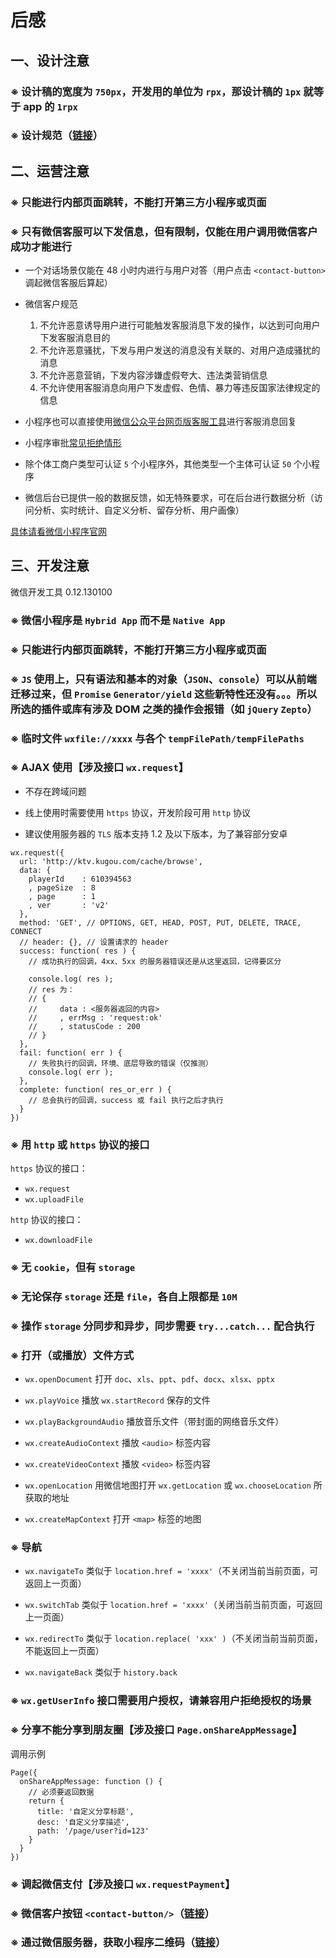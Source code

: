# 后感

## 一、设计注意

### ※ 设计稿的宽度为 `750px`，开发用的单位为 `rpx`，那设计稿的 `1px` 就等于 app 的 `1rpx`

### ※ 设计规范（[链接](https://mp.weixin.qq.com/debug/wxadoc/design/index.html?t=201715)）

## 二、运营注意

### ※ 只能进行内部页面跳转，不能打开第三方小程序或页面

### ※ 只有微信客服可以下发信息，但有限制，仅能在用户调用微信客户成功才能进行

* 一个对话场景仅能在 48 小时内进行与用户对答（用户点击 `<contact-button>` 调起微信客服后算起）

* 微信客户规范

  1. 不允许恶意诱导用户进行可能触发客服消息下发的操作，以达到可向用户下发客服消息目的
  1. 不允许恶意骚扰，下发与用户发送的消息没有关联的、对用户造成骚扰的消息
  1. 不允许恶意营销，下发内容涉嫌虚假夸大、违法类营销信息
  1. 不允许使用客服消息向用户下发虚假、色情、暴力等违反国家法律规定的信息


* 小程序也可以直接使用[微信公众平台网页版客服工具](https://mpkf.weixin.qq.com/)进行客服消息回复

* 小程序审批[常见拒绝情形](https://mp.weixin.qq.com/debug/wxadoc/product/reject.html)

* 除个体工商户类型可认证 `5` 个小程序外，其他类型一个主体可认证 `50` 个小程序

* 微信后台已提供一般的数据反馈，如无特殊要求，可在后台进行数据分析（访问分析、实时统计、自定义分析、留存分析、用户画像）

[具体请看微信小程序官网](https://mp.weixin.qq.com/debug/wxadoc/introduction/custom.html)

## 三、开发注意

微信开发工具 0.12.130100

### ※ 微信小程序是 `Hybrid App` 而不是 `Native App`

### ※ 只能进行内部页面跳转，不能打开第三方小程序或页面

### ※ `JS` 使用上，只有语法和基本的对象（`JSON`、`console`）可以从前端迁移过来，但 `Promise` `Generator/yield` 这些新特性还没有。。。所以所选的插件或库有涉及 DOM 之类的操作会报错（如 `jQuery` `Zepto`）

### ※ 临时文件 `wxfile://xxxx` 与各个 `tempFilePath/tempFilePaths`

### ※ AJAX 使用【涉及接口 `wx.request`】

* 不存在跨域问题

* 线上使用时需要使用 `https` 协议，开发阶段可用 `http` 协议

* 建议使用服务器的 `TLS` 版本支持 1.2 及以下版本，为了兼容部分安卓

```
wx.request({
  url: 'http://ktv.kugou.com/cache/browse',
  data: {
    playerId    : 610394563
    , pageSize  : 8
    , page      : 1
    , ver       : 'v2'
  },
  method: 'GET', // OPTIONS, GET, HEAD, POST, PUT, DELETE, TRACE, CONNECT
  // header: {}, // 设置请求的 header
  success: function( res ) {
    // 成功执行的回调，4xx、5xx 的服务器错误还是从这里返回，记得要区分

    console.log( res );
    // res 为：
    // {
    //     data : <服务器返回的内容>
    //     , errMsg : 'request:ok'
    //     , statusCode : 200
    // }
  },
  fail: function( err ) {
    // 失败执行的回调，环境、底层导致的错误（仅推测）
    console.log( err );
  },
  complete: function( res_or_err ) {
    // 总会执行的回调，success 或 fail 执行之后才执行
  }
})
```

### ※ 用 `http` 或 `https` 协议的接口

`https` 协议的接口：

* `wx.request`
* `wx.uploadFile`

`http` 协议的接口：

* `wx.downloadFile`

### ※ 无 `cookie`，但有 `storage`

### ※ 无论保存 `storage` 还是 `file`，各自上限都是 `10M`

### ※ 操作 `storage` 分同步和异步，同步需要 `try...catch...` 配合执行

### ※ 打开（或播放）文件方式

* `wx.openDocument` 打开 `doc`、`xls`、`ppt`、`pdf`、`docx`、`xlsx`、`pptx`

* `wx.playVoice` 播放 `wx.startRecord` 保存的文件

* `wx.playBackgroundAudio` 播放音乐文件（带封面的网络音乐文件）

* `wx.createAudioContext` 播放 `<audio>` 标签内容

* `wx.createVideoContext` 播放 `<video>` 标签内容

* `wx.openLocation` 用微信地图打开 `wx.getLocation` 或 `wx.chooseLocation` 所获取的地址

* `wx.createMapContext` 打开 `<map>` 标签的地图

### ※ 导航

* `wx.navigateTo` 类似于 `location.href = 'xxxx'`（不关闭当前当前页面，可返回上一页面）

* `wx.switchTab` 类似于 `location.href = 'xxxx'`（关闭当前当前页面，可返回上一页面）

* `wx.redirectTo` 类似于 `location.replace( 'xxx' )`（不关闭当前当前页面，不能返回上一页面）

* `wx.navigateBack` 类似于 `history.back`

### ※ `wx.getUserInfo` 接口需要用户授权，请兼容用户拒绝授权的场景

### ※ 分享不能分享到朋友圈【涉及接口 `Page.onShareAppMessage`】

调用示例

```
Page({
  onShareAppMessage: function () {
    // 必须要返回数据
    return {
      title: '自定义分享标题',
      desc: '自定义分享描述',
      path: '/page/user?id=123'
    }
  }
})
```

### ※ 调起微信支付【涉及接口 `wx.requestPayment`】

### ※ 微信客户按钮 `<contact-button/>`（[链接](https://mp.weixin.qq.com/debug/wxadoc/dev/api/custommsg/receive.html?t=201715)）

### ※ 通过微信服务器，获取小程序二维码（[链接](https://mp.weixin.qq.com/debug/wxadoc/dev/api/qrcode.html?t=201715)）
